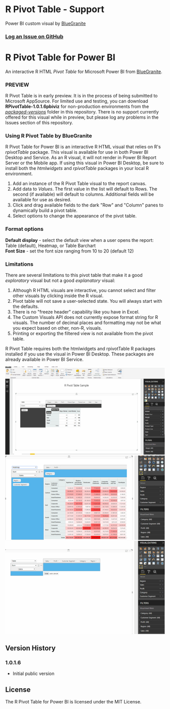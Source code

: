 # R Pivot Table - Support

Power BI custom visual by [BlueGranite](https://www.blue-granite.com)  

### [Log an Issue on GitHub](https://github.com/deldersveld/pbiHexbinScatterplot/issues)  
# R Pivot Table for Power BI
An interactive R HTML *Pivot Table* for Microsoft Power BI from [BlueGranite](https://www.blue-granite.com).

### PREVIEW
R Pivot Table is in early preview. It is in the process of being submitted to Microsoft AppSource. For limited use and testing, you can download **RPivotTable-1.0.1.6pbiviz** for non-production environments from the [*packaged-versions*](https://github.com/BlueGranite/RPivotTable-for-Power-BI/tree/master/packaged-versions) folder in this repository. There is no support currently offered for this visual while in preview, but please log any problems in the Issues section of this repository. 

### Using R Pivot Table by BlueGranite  
R Pivot Table for Power BI is an interactive R HTML visual that relies on R's *rpivotTable* package. This visual is available for use in both Power BI Desktop and Service. As an R visual, it will not render in Power BI Report Server or the Mobile app. If using this visual in Power BI Desktop, be sure to install both the *htmlwidgets* and *rpivotTable* packages in your local R environment.

1) Add an instance of the R Pivot Table visual to the report canvas.  
2) Add data to *Values*. The first value in the list will default to Rows. The second (if available) will default to columns. Additional fields will be available for use as desired.  
3) Click and drag available fields to the dark "Row" and "Column" panes to dynamically build a pivot table.  
4) Select options to change the appearance of the pivot table.  


### Format options

**Default display** - select the default view when a user opens the report: Table (default), Heatmap, or Table Barchart  
**Font Size** - set the font size ranging from 10 to 20 (default 12)  

### Limitations
There are several limitations to this pivot table that make it a good *exploratory* visual but not a good *explanatory* visual:
1) Although R HTML visuals are interactive, you cannot select and filter other visuals by clicking inside the R visual.
2) Pivot table will not save a user-selected state. You will always start with the defaults.
3) There is no "freeze header" capability like you have in Excel.
4) The Custom Visuals API does not currently expose format string for R visuals. The number of decimal places and formatting may not be what you expect based on other, non-R, visuals.
5) Printing or exporting the filtered view is not available from the pivot table.


R Pivot Table requires both the htmlwidgets and rpivotTable R packages installed if you use the visual in Power BI Desktop. These packages are already available in Power BI Service.

![](https://github.com/BlueGranite/RPivotTable-for-Power-BI/raw/master/images/RPivotTableSample.gif)  
![](https://github.com/BlueGranite/RPivotTable-for-Power-BI/raw/master/images/rpivotTable.PNG)  
![](https://github.com/BlueGranite/RPivotTable-for-Power-BI/raw/master/images/rpivotTable.gif)

## Version History  
### 1.0.1.6
- Initial public version


## License  
The R Pivot Table for Power BI is licensed under the MIT License.
